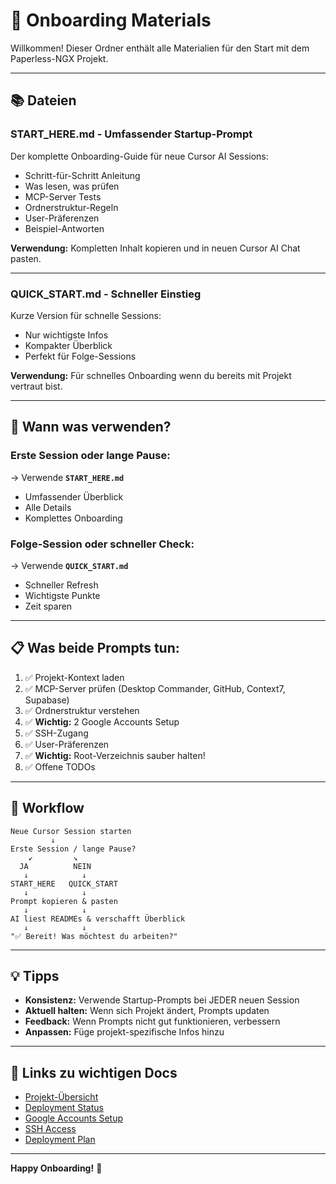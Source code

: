 # 🚀 Onboarding Materials

Willkommen! Dieser Ordner enthält alle Materialien für den Start mit dem Paperless-NGX Projekt.

---

## 📚 Dateien

### **START_HERE.md** - Umfassender Startup-Prompt
Der komplette Onboarding-Guide für neue Cursor AI Sessions:
- Schritt-für-Schritt Anleitung
- Was lesen, was prüfen
- MCP-Server Tests
- Ordnerstruktur-Regeln
- User-Präferenzen
- Beispiel-Antworten

**Verwendung:** Kompletten Inhalt kopieren und in neuen Cursor AI Chat pasten.

---

### **QUICK_START.md** - Schneller Einstieg
Kurze Version für schnelle Sessions:
- Nur wichtigste Infos
- Kompakter Überblick
- Perfekt für Folge-Sessions

**Verwendung:** Für schnelles Onboarding wenn du bereits mit Projekt vertraut bist.

---

## 🎯 Wann was verwenden?

### **Erste Session oder lange Pause:**
→ Verwende **`START_HERE.md`**
- Umfassender Überblick
- Alle Details
- Komplettes Onboarding

### **Folge-Session oder schneller Check:**
→ Verwende **`QUICK_START.md`**
- Schneller Refresh
- Wichtigste Punkte
- Zeit sparen

---

## 📋 Was beide Prompts tun:

1. ✅ Projekt-Kontext laden
2. ✅ MCP-Server prüfen (Desktop Commander, GitHub, Context7, Supabase)
3. ✅ Ordnerstruktur verstehen
4. ✅ **Wichtig:** 2 Google Accounts Setup
5. ✅ SSH-Zugang
6. ✅ User-Präferenzen
7. ✅ **Wichtig:** Root-Verzeichnis sauber halten!
8. ✅ Offene TODOs

---

## 🔄 Workflow

```
Neue Cursor Session starten
         ↓
Erste Session / lange Pause?
    ↙         ↘
  JA          NEIN
   ↓            ↓
START_HERE   QUICK_START
   ↓            ↓
Prompt kopieren & pasten
   ↓            ↓
AI liest READMEs & verschafft Überblick
   ↓            ↓
"✅ Bereit! Was möchtest du arbeiten?"
```

---

## 💡 Tipps

- **Konsistenz:** Verwende Startup-Prompts bei JEDER neuen Session
- **Aktuell halten:** Wenn sich Projekt ändert, Prompts updaten
- **Feedback:** Wenn Prompts nicht gut funktionieren, verbessern
- **Anpassen:** Füge projekt-spezifische Infos hinzu

---

## 🔗 Links zu wichtigen Docs

- [Projekt-Übersicht](../README.md)
- [Deployment Status](../DEPLOYMENT_STATUS.md)
- [Google Accounts Setup](../GOOGLE_ACCOUNTS_SETUP.md)
- [SSH Access](../SSH_ACCESS.md)
- [Deployment Plan](../paperless-ngx-deployment.plan.md)

---

**Happy Onboarding!** 🎉

